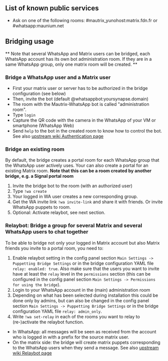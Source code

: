 ## List of known public services

* Ask on one of the following rooms: #mautrix_yunohost:matrix.fdn.fr or #whatsapp:maunium.net

## Bridging usage
** Note that several WhatsApp and Matrix users can be bridged, each WhatsApp account has its own bot administration room. If they are in a same WhatsApp group, only one matrix room will be created. **

### Bridge a WhatsApp user and a Matrix user
* First your matrix user or server has to be authorized in the bridge configuration (see below)
* Then, invite the bot (default @whatsappbot:yoursynapse.domain)
* The room with the Mautrix-WhatsApp bot is called "administration room".
* Type ``login``
* Capture the QR code with the camera in the WhatsApp of your VM or smartphone (WhatsApp Web)
* Send ``help`` to the bot in the created room to know how to control the bot.
  See also [upstream wiki Authentication page](https://docs.mau.fi/bridges/go/whatsapp/authentication.html)

### Bridge an existing room
By default, the bridge creates a portal room for each WhatsApp group that the WhatsApp user actively uses.
Your can also create a portal for an existing Matrix room. **Note that this can be a room created by another bridge, e.g. a Signal portal room**
1. Invite the bridge bot to the room (with an authorized user)
2. Type `!wa create`
3. Your logged in WA user creates a new corresponding group.
4. Get the WA invite link `!wa invite-link` and share it with friends. Or invite WhatsApp puppets to room.
5. Optional: Activate relaybot, see next section.

### Relaybot: Bridge a group for several Matrix and several WhatsApp users to chat together

To be able to bridge not only your logged in Matrix account but also Matrix friends you invite to a portal room, you need to:
1. Enable relaybot setting in the config panel section `Main Settings -> Puppetting Bridge Settings` or in the bridge configuration YAML file `relay: enabled: true`. Also make sure that the users you want to invite have at least the `relay` level in the `permissions` section (this can be configured in the config panel section `Main Settings -> Permissions for using the bridge`).
2. Login to your WhatsApp account in the (main) administration room
3. Depending on what has been selected during installation this could be done only by admins, but can also be changed in the config panel section `Main Settings -> Puppetting Bridge Settings` or in the bridge configuration YAML file `relay: admin_only`.
4. Write `!wa set-relay` in each of the rooms you want to relay to (re-)activate the relaybot function.


* In WhatsApp: all messages will be seen as received from the account who is logged in with a prefix for the source matrix user.
* On the matrix side: the bridge will create matrix puppets corresponding to the WhatsApp users when they send a message.
  See also [upstream wiki Relaybot page](https://docs.mau.fi/bridges/general/relay-mode.html)